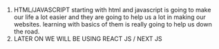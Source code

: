 1. HTML/JAVASCRIPT
   starting with html and javascript is going to make our life a lot easier and they are
   going to help us a lot in making our websites.
   learning with basics of them is really going to help us down the road.
2. LATER ON WE WILL BE USING REACT JS / NEXT JS
